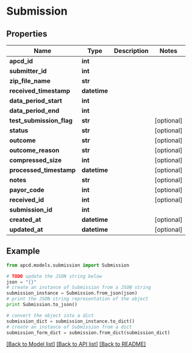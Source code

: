 # Submission


## Properties

Name | Type | Description | Notes
------------ | ------------- | ------------- | -------------
**apcd_id** | **int** |  | 
**submitter_id** | **int** |  | 
**zip_file_name** | **str** |  | 
**received_timestamp** | **datetime** |  | 
**data_period_start** | **int** |  | 
**data_period_end** | **int** |  | 
**test_submission_flag** | **str** |  | [optional] 
**status** | **str** |  | [optional] 
**outcome** | **str** |  | [optional] 
**outcome_reason** | **str** |  | [optional] 
**compressed_size** | **int** |  | [optional] 
**processed_timestamp** | **datetime** |  | [optional] 
**notes** | **str** |  | [optional] 
**payor_code** | **int** |  | [optional] 
**received_id** | **int** |  | [optional] 
**submission_id** | **int** |  | 
**created_at** | **datetime** |  | [optional] 
**updated_at** | **datetime** |  | [optional] 

## Example

```python
from apcd.models.submission import Submission

# TODO update the JSON string below
json = "{}"
# create an instance of Submission from a JSON string
submission_instance = Submission.from_json(json)
# print the JSON string representation of the object
print Submission.to_json()

# convert the object into a dict
submission_dict = submission_instance.to_dict()
# create an instance of Submission from a dict
submission_form_dict = submission.from_dict(submission_dict)
```
[[Back to Model list]](../README.md#documentation-for-models) [[Back to API list]](../README.md#documentation-for-api-endpoints) [[Back to README]](../README.md)


